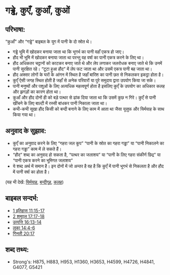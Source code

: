 # गड्ढे, कुएँ, कुआँ, कुओं #

## परिभाषा: ##

“कुआँ” और “गड्ढे” बाइबल के युग में पानी के दो स्रोत थे।

* गड्ढे भूमि में खोदकर बनाया जाता था कि भूगर्भ का पानी वहाँ एकत्र हो जाए।
* हौद भी भूमि में खोदकर बनाया जाता था परन्तु वह वर्षा का पानी एकत्र करने के लिए था।
* हौद अधिकतर चट्टानों को काटकर बनाए जाते थे और लेप लगाकर जलरोधक बनाए जाते थे कि उनमें पानी सुरक्षित रहे। “टूटा हुआ हौद” में लेप फट जाता था और उसमें एकत्र पानी बह जाता था।
* हौद अक्सर लोगों के घरों के आंगन में स्थित है जहाँ बारिश का पानी छत से निकलकर इकट्ठा होता है।
* कुएँ ऐसी जगह स्थित होती है जहाँ से अनेक परिवारों या पुरे समुदाय द्वारा उपयोग किया जा सके।
* पानी मनुष्यों और पशुओं के लिए अत्यधिक महत्वपूर्ण होता है इसलिए कुएँ के उपयोग का अधिकार कलह और झगड़ों का कारण होता था।
* कुआँ और हौद दोनों ही को बड़े पत्थर से ढांक दिया जाता था कि उसमें कुछ न गिरे। कुएँ से पानी खींचने के लिए बाल्टी में रस्सी बांधकर पानी निकाला जाता था।
* कभी-कभी सूखा हौद किसी को बन्दी बनाने के लिए काम में आता था जैसा यूसुफ और यिर्मयाह के साथ किया गया था।

## अनुवाद के सुझाव: ##

* कुएँ का अनुवाद करने के लिए “गहरा जल कूप” “पानी के स्रोत का गहरा गड्ढा” या “पानी निकालने का गहरा गड्ढा” काम में ले सकते हैं।
* “हौद” शब्द का अनुवाद हो सकता है, “पत्थर का जलाशय” या “पानी के लिए गहरा संकीर्ण छिद्र” या “पानी एकत्र करने का भूमिगत जलाशय”
* ये शब्द अर्थ में समान है। इन दोनों में जो अन्तर है वह है कि कुएँ में पानी भूगर्भ से निकलता है और हौद में पानी वर्षा का होता है।

(यह भी देखें: [यिर्मयाह](../names/jeremiah.md), [बन्दीगृह](../other/prison.md), [कलह](../other/strife.md))

## बाइबल सन्दर्भ: ##

* [1 इतिहास 11:15-17](rc://en/tn/help/1ch/11/15)
* [2 शमूएल 17:17-18](rc://en/tn/help/2sa/17/17)
* [उत्पत्ति 16:13-14](rc://en/tn/help/gen/16/13)
* [लूका 14:4-6](rc://en/tn/help/luk/14/04)
* [गिनती 20:17](rc://en/tn/help/num/20/17)

## शब्द तथ्य: ##

* Strong's: H875, H883, H953, H1360, H3653, H4599, H4726, H4841, G4077, G5421
